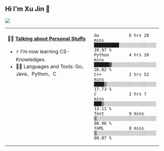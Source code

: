
## Hi I'm Xu Jin 👋
![](https://komarev.com/ghpvc/?username=jiayouxujin&color=brightgreen&label=PROFILE+VIEWS)



<table align="center">
<tr>
<td valign="top" width="60%">

#### 🏋️‍♀️ <a href="https://github.com/jiayouxujin" target="_blank">Talking about Personal Stuffs</a>
<!-- recent_releases starts -->

- ⚡  I'm now learning CS-Knowledges.  
- 🏊‍♂️ Languages and Tools: Go、Java、Python、C
<!-- recent_releases ends -->
</td>
<td>
 
<!--START_SECTION:waka-->

```text
Go            6 hrs 28 mins   ██████████░░░░░░░░░░░░░░░   39.97 %
Python        4 hrs 20 mins   ██████▓░░░░░░░░░░░░░░░░░░   26.82 %
C++           2 hrs 52 mins   ████▒░░░░░░░░░░░░░░░░░░░░   17.73 %
C             2 hrs 7 mins    ███▒░░░░░░░░░░░░░░░░░░░░░   13.11 %
Text          9 mins          ▒░░░░░░░░░░░░░░░░░░░░░░░░   00.96 %
YAML          8 mins          ▒░░░░░░░░░░░░░░░░░░░░░░░░   00.87 %
```

<!--END_SECTION:waka-->
 
</td>
</tr>
</table>






